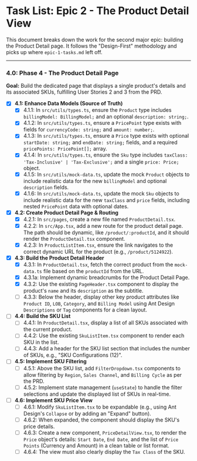 # Task List: Epic 2 - The Product Detail View

This document breaks down the work for the second major epic: building the Product Detail page. It follows the "Design-First" methodology and picks up where `epic-1-tasks.md` left off.

---

### 4.0: Phase 4 - The Product Detail Page

**Goal:** Build the dedicated page that displays a single product's details and its associated SKUs, fulfilling User Stories 2 and 3 from the PRD.

- [x] **4.1: Enhance Data Models (Source of Truth)**
    - [x] 4.1.1: In `src/utils/types.ts`, ensure the `Product` type includes `billingModel: BillingModel;` and an optional `description: string;`.
    - [x] 4.1.2: In `src/utils/types.ts`, ensure a `PricePoint` type exists with fields for `currencyCode: string;` and `amount: number;`.
    - [x] 4.1.3: In `src/utils/types.ts`, ensure a `Price` type exists with optional `startDate: string;` and `endDate: string;` fields, and a required `pricePoints: PricePoint[];` array.
    - [x] 4.1.4: In `src/utils/types.ts`, ensure the `Sku` type includes `taxClass: 'Tax-Inclusive' | 'Tax-Exclusive';` and a single `price: Price;` object.
    - [x] 4.1.5: In `src/utils/mock-data.ts`, update the mock `Product` objects to include realistic data for the new `billingModel` and optional `description` fields.
    - [x] 4.1.6: In `src/utils/mock-data.ts`, update the mock `Sku` objects to include realistic data for the new `taxClass` and `price` fields, including nested `PricePoint` data with optional dates.

- [x] **4.2: Create Product Detail Page & Routing**
    - [x] 4.2.1: In `src/pages`, create a new file named `ProductDetail.tsx`.
    - [x] 4.2.2: In `src/App.tsx`, add a new route for the product detail page. The path should be dynamic, like `/product/:productId`, and it should render the `ProductDetail.tsx` component.
    - [x] 4.2.3: In `ProductListItem.tsx`, ensure the link navigates to the correct dynamic URL for the product (e.g., `/product/5124922`).

- [x] **4.3: Build the Product Detail Header**
    - [x] 4.3.1: In `ProductDetail.tsx`, fetch the correct product from the `mock-data.ts` file based on the `productId` from the URL.
    - [x] 4.3.1a: Implement dynamic breadcrumbs for the Product Detail Page.
    - [x] 4.3.2: Use the existing `PageHeader.tsx` component to display the product's `name` and its `description` as the subtitle.
    - [ ] 4.3.3: Below the header, display other key product attributes like `Product ID`, `LOB`, `Category`, and `Billing Model` using Ant Design `Descriptions` or `Tag` components for a clean layout.

- [ ] **4.4: Build the SKU List**
    - [ ] 4.4.1: In `ProductDetail.tsx`, display a list of all SKUs associated with the current product.
    - [ ] 4.4.2: Use the existing `SkuListItem.tsx` component to render each SKU in the list.
    - [ ] 4.4.3: Add a header for the SKU list section that includes the number of SKUs, e.g., "SKU Configurations (12)".

- [ ] **4.5: Implement SKU Filtering**
    - [ ] 4.5.1: Above the SKU list, add `FilterDropdown.tsx` components to allow filtering by `Region`, `Sales Channel`, and `Billing Cycle` as per the PRD.
    - [ ] 4.5.2: Implement state management (`useState`) to handle the filter selections and update the displayed list of SKUs in real-time.

- [ ] **4.6: Implement SKU Price View**
    - [ ] 4.6.1: Modify `SkuListItem.tsx` to be expandable (e.g., using Ant Design's `Collapse` or by adding an "Expand" button).
    - [ ] 4.6.2: When expanded, the component should display the SKU's price details.
    - [ ] 4.6.3: Create a new component, `PriceDetailView.tsx`, to render the `Price` object's details: `Start Date`, `End Date`, and the list of `Price Points` (Currency and Amount) in a clean table or list format.
    - [ ] 4.6.4: The view must also clearly display the `Tax Class` of the SKU. 